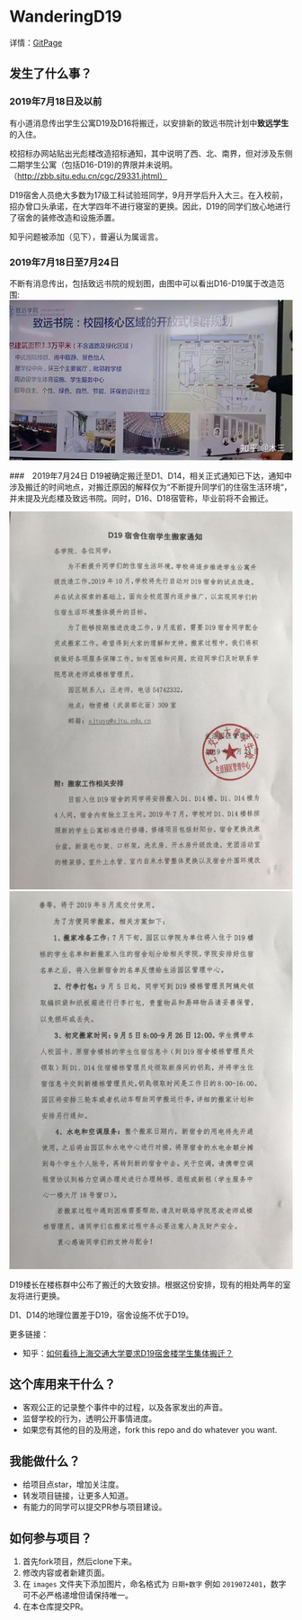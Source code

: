 # WanderingD19

详情：[GitPage](https://wanderingd19.github.io/WanderingD19/)

## 发生了什么事？
### 2019年7月18日及以前
有小道消息传出学生公寓D19及D16将搬迁，以安排新的致远书院计划中**致远学生**的入住。

校招标办网站贴出光彪楼改造招标通知，其中说明了西、北、南界，但对涉及东侧二期学生公寓（包括D16-D19)的界限并未说明。（http://zbb.sjtu.edu.cn/cgc/29331.jhtml）

D19宿舍人员绝大多数为17级工科试验班同学，9月开学后升入大三。在入校前，招办曾口头承诺，在大学四年不进行寝室的更换。因此，D19的同学们放心地进行了宿舍的装修改造和设施添置。

知乎问题被添加（见下），普遍认为属谣言。

### 2019年7月18日至7月24日
不断有消息传出，包括致远书院的规划图，由图中可以看出D16-D19属于改造范围:
![img1](images/2019072401.jpg)

###　2019年7月24日
D19被确定搬迁至D1、D14，相关正式通知已下达，通知中涉及搬迁的时间地点，对搬迁原因的解释仅为“不断提升同学们的住宿生活环境“，并未提及光彪楼及致远书院。同时，D16、D18宿管称，毕业前将不会搬迁。

![img2](images/2019072402.jpg)
![img3](images/2019072403.jpg)

D19楼长在楼栋群中公布了搬迁的大致安排。根据这份安排，现有的相处两年的室友将进行更换。

D1、D14的地理位置差于D19，宿舍设施不优于D19。

更多链接：
- 知乎：[如何看待上海交通大学要求D19宿舍楼学生集体搬迁？](https://www.zhihu.com/question/335607167)

## 这个库用来干什么？
- 客观公正的记录整个事件中的过程，以及各家发出的声音。
- 监督学校的行为，透明公开事情进度。
- 如果您有其他的目的及用途，fork this repo and do whatever you want.

## 我能做什么？
- 给项目点star，增加关注度。
- 转发项目链接，让更多人知道。
- 有能力的同学可以提交PR参与项目建设。

## 如何参与项目？
1. 首先fork项目，然后clone下来。
2. 修改内容或者新建页面。
3. 在 `images` 文件夹下添加图片，命名格式为 `日期+数字` 例如 `2019072401`，数字可不必严格递增但请保持唯一。
4. 在本仓库提交PR。